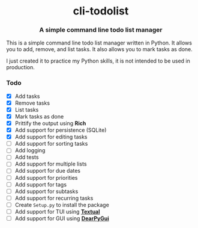 <h1 align="center">cli-todolist</h1>
<h3 align="center">A simple command line todo list manager</h3>

This is a simple command line todo list manager written in Python. It allows you to add, remove, and list tasks. It also allows you to mark tasks as done.

I just created it to practice my Python skills, it is not intended to be used in production.

### Todo
- [x] Add tasks
- [x] Remove tasks
- [x] List tasks
- [x] Mark tasks as done
- [X] Prittify the output using **Rich**
- [X] Add support for persistence (SQLite)
- [x] Add support for editing tasks
- [ ] Add support for sorting tasks
- [ ] Add logging
- [ ] Add tests
- [ ] Add support for multiple lists
- [ ] Add support for due dates
- [ ] Add support for priorities
- [ ] Add support for tags
- [ ] Add support for subtasks
- [ ] Add support for recurring tasks
- [ ] Create `Setup.py` to install the package
- [ ] Add support for TUI using [**Textual**](https://github.com/Textualize/textual)
- [ ] Add support for GUI using [**DearPyGui**](https://dearpygui.readthedocs.io/en/latest/)
